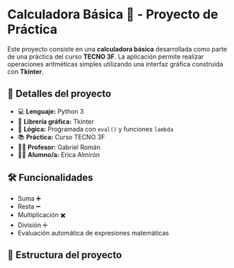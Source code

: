 # Calculadora Básica 🧮 - Proyecto de Práctica

Este proyecto consiste en una **calculadora básica** desarrollada como parte de una práctica del curso **TECNO 3F**. La aplicación permite realizar operaciones aritméticas simples utilizando una interfaz gráfica construida con **Tkinter**.

## 📘 Detalles del proyecto

- 💻 **Lenguaje:** Python 3
- 🧩 **Librería gráfica:** Tkinter
- 🧠 **Lógica:** Programada con `eval()` y funciones `lambda`
- 📚 **Práctica:** Curso TECNO 3F
- 👨‍🏫 **Profesor:** Gabriel Román
- 👩‍🎓 **Alumno/a:** Erica Almirón

## 🛠️ Funcionalidades

- Suma ➕
- Resta ➖
- Multiplicación ✖️
- División ➗
- Evaluación automática de expresiones matemáticas

## 📁 Estructura del proyecto

